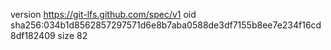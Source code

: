 version https://git-lfs.github.com/spec/v1
oid sha256:034b1d8562857297571d6e8b7aba0588de3df7155b8ee7e234f16cd8df182409
size 82
